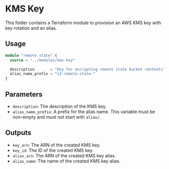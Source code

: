 # KMS Key

This folder contains a Terraform module to provision an AWS KMS key with key
rotation and an alias.

## Usage

```terraform
module "remote_state" {
  source = "../modules/kms-key"

  description       = "Key for encrypting remote state bucket contents"
  alias_name_prefix = "s3-remote-state-"
}
```

## Parameters

- `description`: The description of the KMS key.
- `alias_name_prefix`: A prefix for the alias name. This variable must be
  non-empty and must not start with `alias/`.

## Outputs

- `key_arn`: The ARN of the created KMS key.
- `key_id`: The ID of the created KMS key.
- `alias_arn`: The ARN of the created KMS key alias.
- `alias_name`: The name of the created KMS key alias.

